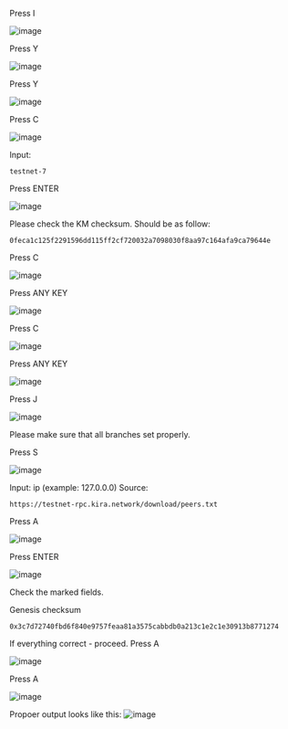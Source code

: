 Press I

![image](https://user-images.githubusercontent.com/70693118/139245238-214892da-4638-43a5-886a-acab2042b3d5.png)

Press Y

![image](https://user-images.githubusercontent.com/70693118/139245360-aedb3187-c59f-4d41-8469-e089134459d8.png)

Press Y

![image](https://user-images.githubusercontent.com/70693118/139245622-86410459-daf5-4dd1-b876-98015f30749d.png)

Press C

![image](https://user-images.githubusercontent.com/70693118/139245720-ef8f2044-93d1-49be-8b3a-2cdd529059d3.png)

Input:
```
testnet-7
```
Press ENTER

![image](https://user-images.githubusercontent.com/70693118/139245863-8a520221-2073-4ecc-9109-781c560f5555.png)

Please check the KM checksum. Should be as follow:
```
0feca1c125f2291596dd115ff2cf720032a7098030f8aa97c164afa9ca79644e
```

Press C

![image](https://user-images.githubusercontent.com/70693118/139247381-400c0ff0-cb70-4e4c-9ace-0da1733c9f51.png)

Press ANY KEY

![image](https://user-images.githubusercontent.com/70693118/139247650-d4e90596-28b1-4f10-a82b-b5771cbbf6c1.png)

Press C

![image](https://user-images.githubusercontent.com/70693118/139247745-70d6c9cf-6aa9-475a-a111-a733bd4d5e5c.png)

Press ANY KEY

![image](https://user-images.githubusercontent.com/70693118/139248130-102fd373-4f9c-4ff9-bdd5-cd22dcbc04fa.png)

Press J

![image](https://user-images.githubusercontent.com/70693118/139248190-6ef67814-79e1-4147-97ee-06e9d88bc5f2.png)

Please make sure that all branches set properly.

Press S

![image](https://user-images.githubusercontent.com/70693118/139248513-82c5ce94-0662-4c73-8ff5-66c26a77201f.png)

Input: ip (example: 127.0.0.0)
Source:
```
https://testnet-rpc.kira.network/download/peers.txt
```
Press A

![image](https://user-images.githubusercontent.com/70693118/139249078-424847c1-58f0-41f6-a048-b65e66f3b508.png)

Press ENTER

![image](https://user-images.githubusercontent.com/70693118/139249254-aa55580e-824c-429e-9bbf-a69b7ac18055.png)

Check the marked fields.

Genesis checksum
```
0x3c7d72740fbd6f840e9757feaa81a3575cabbdb0a213c1e2c1e30913b8771274
```
If everything correct - proceed.
Press A

![image](https://user-images.githubusercontent.com/70693118/139249790-88eb99f8-fb61-4325-b710-9f05d471dcdc.png)

Press A

![image](https://user-images.githubusercontent.com/70693118/139249970-98e3a2fd-70ea-4139-9dd4-d5b524d47b61.png)

Propoer output looks like this:
![image](https://user-images.githubusercontent.com/70693118/139250072-d0399ea7-c040-4f25-823c-f2e6712abd7d.png)








